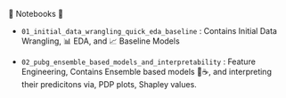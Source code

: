 📝 Notebooks 📓

- `01_initial_data_wrangling_quick_eda_baseline` : Contains Initial Data Wrangling, 📊 EDA, and 📈 Baseline Models

- `02_pubg_ensemble_based_models_and_interpretability` : Feature Engineering, Contains Ensemble based models 🌳☕, and interpreting their predicitons via, PDP plots, Shapley values.



 